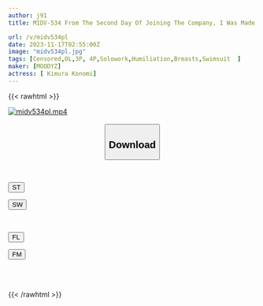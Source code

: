 ```yaml
---
author: j91
title: MIDV-534 From The Second Day Of Joining The Company, I Was Made To Wear A Tiny Bikini And Was Exposed In The Company And Was Humiliated And Raped...Yonomi Kimura

url: /v/midv534pl
date: 2023-11-17T02:55:00Z
image: "midv534pl.jpg"
tags: [Censored,OL,3P, 4P,Solowork,Humiliation,Breasts,Swimsuit	 ]
maker: [MOODYZ]
actress: [ Kimura Konomi]
---
```



{{< rawhtml >}}

<div class="video" data-videoid="lWXOomedJlT733J">
    <a href="javascript:;">
        <img src="https://my.j91.asia/v/midv534pl/midv534pl.jpg" width="WIDTH" height="HEIGHT" alt="midv534pl.mp4" loading="lazy">
    </a>
</div>

<script type="text/javascript" src="https://j91.asia/asset/on-demand-st.js"></script>

<br>
  <link rel="stylesheet" href="https://j91.asia/asset/bs5.css">
  
  <center>
  <button class="btn btn-primary" type="button" data-bs-toggle="collapse" data-bs-target=".multi-collapse" aria-expanded="false" aria-controls="multiCollapseExample1 multiCollapseExample2"><h2>Download</h2></button></center>
</p>
<div class="row">
  <div class="col">
    <div class="collapse multi-collapse" id="multiCollapseExample1">
      <div class="card card-body">
	      	      <br>
<div class="buttons">  
<p><a href="https://streamtape.to/v/lWXOomedJlT733J" target="_blank"><button class="btn-hover color-3"><i class="fa fa-download"></i> ST</button></a></p>
<p><a href="https://sfastwish.com/9q9ku61i8m61" target="_blank"><button class="btn-hover color-2"><i class="fa fa-download"></i> SW</button></a></p></div>
    </div>
  </div>
</div>
  <div class="col">
    <div class="collapse multi-collapse" id="multiCollapseExample2">
      <div class="card card-body">
	      <br>
<div class="buttons">
<p><a href="javascript:;" target="_blank"><button class="btn-hover color-9"><i class="fa fa-download"></i> FL</button></a></p>
<p><a href="javascript:;" target="_blank"><button class="btn-hover color-8"><i class="fa fa-download"></i> FM</button></a></p></div>
<br><br>
      </div>
    </div>
  </div>
</div>

{{< /rawhtml >}}
